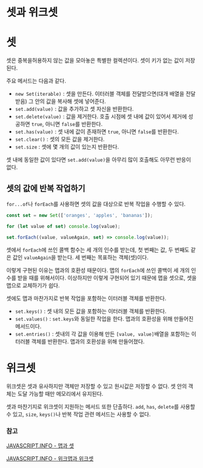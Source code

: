 # 셋과 위크셋

# 셋

셋은 중복을허용하지 않는 값을 모아놓은 특별한 컬렉션이다. 셋이 키가 없는 값이 저장된다.

주요 메서드는 다음과 같다.

- `new Set(iterable)` : 셋을 만든다. 이터러블 객체를 전달받으면(대개 배열을 전달받음) 그 안의 값을 복사해 셋에 넣어준다.
- `set.add(value)` : 값을 추가하고 셋 자신을 반환한다.
- `set.delete(value)` : 값을 제거한다. 호출 시점에 셋 내에 값이 있어서 제거에 성공하면 `true`, 아니면 `false`를 반환한다.
- `set.has(value)` : 셋 내에 값이 존재하면 `true`, 아니면 `false`를 반환한다.
- `set.clear()` : 셋의 모든 값을 제거한다.
- `set.size` : 셋에 몇 개의 값이 있는지 반환한다.

셋 내에 동일한 값이 있다면 `set.add(value)`을 아무리 많이 호출해도 아무런 반응이 없다.

## 셋의 값에 반복 작업하기

`for...of`나 `forEach`를 사용하면 셋의 값을 대상으로 반복 작업을 수행할 수 있다.

```jsx
const set = new Set(['oranges', 'apples', 'bananas']);

for (let value of set) console.log(value);

set.forEach((value, valueAgain, set) => console.log(value));
```

셋에서 `forEach`에 쓰인 콜백 함수는 세 개의 인수를 받는데, 첫 번째는 값, 두 번째도 같은 값인 `valueAgain`을 받는다. 세 번째는 목표하는 객체(셋)이다.

이렇게 구현된 이유는 맵과의 호환성 때문이다. 맵의 `forEach`에 쓰인 콜백이 세 개의 인수를 받을 때를 위해서이다. 이상하지만 이렇게 구현되어 있기 때문에 맵을 셋으로, 셋을 맵으로 교체하기가 쉽다.

셋에도 맵과 마찬가지로 반복 작업을 포함하는 이터러블 객체를 반환한다.

- `set.keys()` : 셋 내의 모든 값을 포함하는 이터러블 객체를 반환한다.
- `set.values()` : `set.keys`와 동일한 작업을 한다. 맵과의 호환성을 위해 만들어진 메서드이다.
- `set.entries()` : 셋내의 각 값을 이용해 만든 `[value, value]`배열을 포함하는 이터러블 객체를 반환한다. 맵과의 호환성을 위해 만들어졌다.

# 위크셋

위크셋은 셋과 유사하지만 객체만 저장할 수 있고 원시값은 저장할 수 없다. 셋 안의 객체는 도달 가능할 때만 메모리에서 유지된다.

셋과 마찬기지로 위크셋이 지원하는 메서드 또한 단촐하다. `add`, `has`, `delete`를 사용할 수 있고, `size`, `keys()`나 반복 작업 관련 메서드는 사용할 수 없다.

### 참고

[JAVASCRIPT.INFO - 맵과 셋](https://ko.javascript.info/map-set)

[JAVASCRIPT.INFO - 위크맵과 위크셋](https://ko.javascript.info/weakmap-weakset)